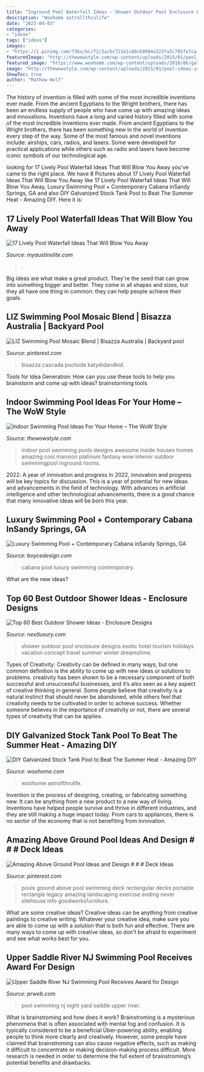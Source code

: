 ```yaml
---
title: "Inground Pool Waterfall Ideas - Shower Outdoor Pool Enclosure Designs Exotic Hotel Tourism Holidays Vacation Concept Travel Summer Winter Dreamstime"
description: "Woohome astrollthrulife"
date: "2023-04-03"
categories:
- "ideas"
tags: ["ideas"]
images:
- "https://i.pinimg.com/736x/bc/72/3a/bc723a1c80cb9994a3237a3c785fe7ca.jpg"
featuredImage: "http://thewowstyle.com/wp-content/uploads/2015/01/pool-ideas-indoor-swimming-pool-designs-with-fantasy-indoor-swimming-pool-awesome-best-indoor-pools.jpg"
featured_image: "https://www.woohome.com/wp-content/uploads/2016/06/galvanized-stock-tank-pool-ideas-woohome-7.jpg"
image: "http://thewowstyle.com/wp-content/uploads/2015/01/pool-ideas-indoor-swimming-pool-designs-with-fantasy-indoor-swimming-pool-awesome-best-indoor-pools.jpg"
ShowToc: true
author: "Mathew Wolf"
---
```



The history of invention is filled with some of the most incredible inventions ever made. From the ancient Egyptians to the Wright brothers, there has been an endless supply of people who have come up with amazing ideas and innovations.
Inventions have a long and varied history filled with some of the most incredible inventions ever made. From ancient Egyptians to the Wright brothers, there has been something new in the world of invention every step of the way. Some of the most famous and novel inventions include: airships, cars, radios, and lasers. Some were developed for practical applications while others such as radio and lasers have become iconic symbols of our technological age.

	

		
looking for 17 Lively Pool Waterfall Ideas That Will Blow You Away you've came to the right place. We have 8 Pictures about 17 Lively Pool Waterfall Ideas That Will Blow You Away like 17 Lively Pool Waterfall Ideas That Will Blow You Away, Luxury Swimming Pool + Contemporary Cabana inSandy Springs, GA and also DIY Galvanized Stock Tank Pool to Beat The Summer Heat - Amazing DIY. Here it is:
		
    
## 17 Lively Pool Waterfall Ideas That Will Blow You Away

<img loading=lazy src="https://www.myaustinelite.com/wp-content/uploads/2015/03/pool-waterfall-ideas-with-large-stone.jpg" onerror="this.onerror=null;this.src='https://tse3.mm.bing.net/th?id=OIP.86CKnuyvWzul-kJ0urbEQwHaE8&amp;pid=15.1';" alt="17 Lively Pool Waterfall Ideas That Will Blow You Away">

_Source: myaustinelite.com_

>. 

	

Big ideas are what make a great product. They're the seed that can grow into something bigger and better. They come in all shapes and sizes, but they all have one thing in common: they can help people achieve their goals.

    
## LIZ Swimming Pool Mosaic Blend | Bisazza Australia | Backyard Pool

<img loading=lazy src="https://i.pinimg.com/736x/bc/72/3a/bc723a1c80cb9994a3237a3c785fe7ca.jpg" onerror="this.onerror=null;this.src='https://tse1.mm.bing.net/th?id=OIP.HFunkca99N0yiilxUu0SqgHaK6&amp;pid=15.1';" alt="LIZ Swimming Pool Mosaic Blend | Bisazza Australia | Backyard pool">

_Source: pinterest.com_

>bisazza cascada poolside katydidandkid. 

	

Tools for Idea Generation: How can you use these tools to help you brainstorm and come up with ideas?
brainstorming tools 
    
## Indoor Swimming Pool Ideas For Your Home – The WoW Style

<img loading=lazy src="http://thewowstyle.com/wp-content/uploads/2015/01/pool-ideas-indoor-swimming-pool-designs-with-fantasy-indoor-swimming-pool-awesome-best-indoor-pools.jpg" onerror="this.onerror=null;this.src='https://tse2.mm.bing.net/th?id=OIP.IX854_4Xr9KJGvhjZd_fLwHaLH&amp;pid=15.1';" alt="Indoor Swimming Pool Ideas For Your Home – The WoW Style">

_Source: thewowstyle.com_

>indoor pool swimming pools designs awesome inside houses homes amazing cool mansion platinum fantasy wow interior outdoor swimmingpool inground rooms. 

	

2022: A year of innovation and progress
In 2022, innovation and progress will be key topics for discussion. This is a year of potential for new ideas and advancements in the field of technology. With advances in artificial intelligence and other technological advancements, there is a good chance that many innovative ideas will be born this year.

    
## Luxury Swimming Pool + Contemporary Cabana InSandy Springs, GA

<img loading=lazy src="https://www.boycedesign.com/wp-content/uploads/2020/04/carroll-gallery-3-1.png" onerror="this.onerror=null;this.src='https://tse1.mm.bing.net/th?id=OIP._3MQ5x8Kiz6RdBwZ1ZYUOwHaEK&amp;pid=15.1';" alt="Luxury Swimming Pool + Contemporary Cabana inSandy Springs, GA">

_Source: boycedesign.com_

>cabana pool luxury swimming contemporary. 

	

What are the new ideas?
 

    
## Top 60 Best Outdoor Shower Ideas - Enclosure Designs

<img loading=lazy src="http://nextluxury.com/wp-content/uploads/outdoor-pool-shower-ideas.jpg" onerror="this.onerror=null;this.src='https://tse1.mm.bing.net/th?id=OIP.G7tV2w_3k30DDjmHbt_GwAHaLI&amp;pid=15.1';" alt="Top 60 Best Outdoor Shower Ideas - Enclosure Designs">

_Source: nextluxury.com_

>shower outdoor pool enclosure designs exotic hotel tourism holidays vacation concept travel summer winter dreamstime. 

	

Types of Creativity:
Creativity can be defined in many ways, but one common definition is the ability to come up with new ideas or solutions to problems. creativity has been shown to be a necessary component of both successful and unsuccessful businesses, and it’s also seen as a key aspect of creative thinking in general. Some people believe that creativity is a natural instinct that should never be abandoned, while others feel that creativity needs to be cultivated in order to achieve success. Whether someone believes in the importance of creativity or not, there are several types of creativity that can be applies.

    
## DIY Galvanized Stock Tank Pool To Beat The Summer Heat - Amazing DIY

<img loading=lazy src="https://www.woohome.com/wp-content/uploads/2016/06/galvanized-stock-tank-pool-ideas-woohome-7.jpg" onerror="this.onerror=null;this.src='https://tse4.mm.bing.net/th?id=OIP.i5SJENTOFY9YfnsmV_SiSwHaLH&amp;pid=15.1';" alt="DIY Galvanized Stock Tank Pool to Beat The Summer Heat - Amazing DIY">

_Source: woohome.com_

>woohome astrollthrulife. 

	

Invention is the process of designing, creating, or fabricating something new. It can be anything from a new product to a new way of living. Inventions have helped people survive and thrive in different industries, and they are still making a huge impact today. From cars to appliances, there is no sector of the economy that is not benefiting from innovation.

    
## Amazing Above Ground Pool Ideas And Design # # # Deck Ideas

<img loading=lazy src="https://i.pinimg.com/736x/43/55/4a/43554ac147860a0f79853f63b1e16482.jpg" onerror="this.onerror=null;this.src='https://tse4.mm.bing.net/th?id=OIP.NEwsqidUtGbOat1X72uO2QHaJ3&amp;pid=15.1';" alt="Amazing Above Ground Pool Ideas and Design # # # Deck Ideas">

_Source: pinterest.com_

>pools ground above pool swimming deck rectangular decks portable rectangle legacy amazing landscaping exercise ending never sitehouse info goodworksfurniture. 

	

What are some creative ideas?
Creative ideas can be anything from creative paintings to creative writing. Whatever your creative idea, make sure you are able to come up with a solution that is both fun and effective. There are many ways to come up with creative ideas, so don't be afraid to experiment and see what works best for you.

    
## Upper Saddle River NJ Swimming Pool Receives Award For Design

<img loading=lazy src="http://ww1.prweb.com/prfiles/2012/11/09/10117064/nj-swimming-pool.jpg" onerror="this.onerror=null;this.src='https://tse2.mm.bing.net/th?id=OIP.MZZ0Ud739S7Z4kwSmkuS_wHaE9&amp;pid=15.1';" alt="Upper Saddle River NJ Swimming Pool Receives Award for Design">

_Source: prweb.com_

>pool swimming nj night yard saddle upper river. 

	

What is brainstroming and how does it work?
Brainstroming is a mysterious phenomena that is often associated with mental fog and confusion. It is typically considered to be a beneficial Über-powering ability, enabling people to think more clearly and creatively. However, some people have claimed that brainstroming can also cause negative effects, such as making it difficult to concentrate or making decision-making process difficult. More research is needed in order to determine the full extent of brainstroming’s potential benefits and drawbacks.

